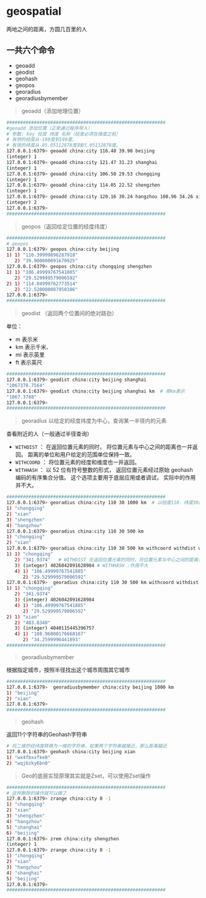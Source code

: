# geospatial

两地之间的距离，方圆几百里的人

## 一共六个命令

- geoadd
- geodist
- geohash
- geopos
- georadius
- georadiusbymember

> geoadd（添加地理位置）

```bash
##########################################################
#geoadd 添加位置（正常通过程序导入）
# 参数: key 经度 纬度 名称（经度必须在维度之前）
# 有效的经度从-180度到180度。
# 有效的纬度从-85.05112878度到85.05112878度。
127.0.0.1:6379> geoadd china:city 116.40 39.90 beijing
(integer) 1
127.0.0.1:6379> geoadd china:city 121.47 31.23 shanghai
(integer) 1
127.0.0.1:6379> geoadd china:city 106.50 29.53 chongqing
(integer) 1
127.0.0.1:6379> geoadd china:city 114.05 22.52 shengzhen
(integer) 1
127.0.0.1:6379> geoadd china:city 120.16 30.24 hangzhou 108.96 34.26 xian
(integer) 2
127.0.0.1:6379>  
##########################################################
```



> geopos（返回给定位置的经度纬度）

```bash
##########################################################
# geopos
127.0.0.1:6379> geopos china:city beijing
1) 1) "116.39999896287918"
   2) "39.900000091670925"
127.0.0.1:6379> geopos china:city chongqing shengzhen
1) 1) "106.49999767541885"
   2) "29.529999579006592"
2) 1) "114.04999762773514"
   2) "22.520000087950386"
127.0.0.1:6379> 
##########################################################
```



> geodist （返回两个位置间的绝对路劲）

单位：

* m 表示米
* km 表示千米、
* mi 表示英里
* ft 表示英尺

```bash
##########################################################
127.0.0.1:6379> geodist china:city beijing shanghai
"1067378.7564"
127.0.0.1:6379> geodist china:city beijing shanghai km  # 用km表示
"1067.3788"
127.0.0.1:6379> 
##########################################################
```



> georadius 以给定的经度纬度为中心，查询某一半径内的元素

查看附近的人（一般通过半径查询）

- `WITHDIST` ： 在返回位置元素的同时， 将位置元素与中心之间的距离也一并返回。 距离的单位和用户给定的范围单位保持一致。
- `WITHCOORD` ： 将位置元素的经度和维度也一并返回。
- `WITHHASH` ： 以 52 位有符号整数的形式， 返回位置元素经过原始 geohash 编码的有序集合分值。 这个选项主要用于底层应用或者调试， 实际中的作用并不大。

```bash
##########################################################
127.0.0.1:6379> georadius china:city 110 30 1000 km  # 以经度110，纬度30的地方为圆心，半径为1000km查找
1) "chongqing"
2) "xian"
3) "shengzhen"
4) "hangzhou"
127.0.0.1:6379> georadius china:city 110 30 500 km
1) "chongqing"
2) "xian"
127.0.0.1:6379> georadius china:city 110 30 500 km withcoord withdist withhash count 1 #count表示的是显示查找的数量
1) 1) "chongqing"
   2) "341.9374"   # WITHDIST 在返回位置元素的同时，将位置元素与中心之间的距离也一并返回。距离的单位和用户给定的范围单位保持一致。
   3) (integer) 4026042091628984 # WITHHASH :作用不大
   4) 1) "106.49999767541885"
      2) "29.529999579006592"
127.0.0.1:6379>  georadius china:city 110 30 500 km withcoord withdist withhash count 2
1) 1) "chongqing"
   2) "341.9374"
   3) (integer) 4026042091628984
   4) 1) "106.49999767541885"
      2) "29.529999579006592"
2) 1) "xian"
   2) "483.8340"
   3) (integer) 4040115445396757
   4) 1) "108.96000176668167"
      2) "34.2599996441893"
##########################################################
```



> georadiusbymember

根据指定城市，按照半径找出这个城市周围其它城市

```bash
##########################################################
127.0.0.1:6379>  georadiusbymember china:city beijing 1000 km
1) "beijing"
2) "xian"
127.0.0.1:6379>
##########################################################
```



> geohash

返回11个字符串的Geohash字符串

```bash
# 将二维的经纬度转换为一维的字符串，如果两个字符串越接近，那么距离越近
127.0.0.1:6379> geohash china:city beijing xian
1) "wx4fbxxfke0"
2) "wqj6zky6bn0"
```



> Geo的底层实现原理其实就是Zset，可以使用Zset操作

```bash
##########################################################
# 这样删除的操作就可以做了
127.0.0.1:6379> zrange china:city 0 -1 
1) "chongqing"
2) "xian"
3) "shengzhen"
4) "hangzhou"
5) "shanghai"
6) "beijing"
127.0.0.1:6379> zrem china:city shengzhen
(integer) 1
127.0.0.1:6379> zrange china:city 0 -1
1) "chongqing"
2) "xian"
3) "hangzhou"
4) "shanghai"
5) "beijing"
127.0.0.1:6379>  
##########################################################
```

